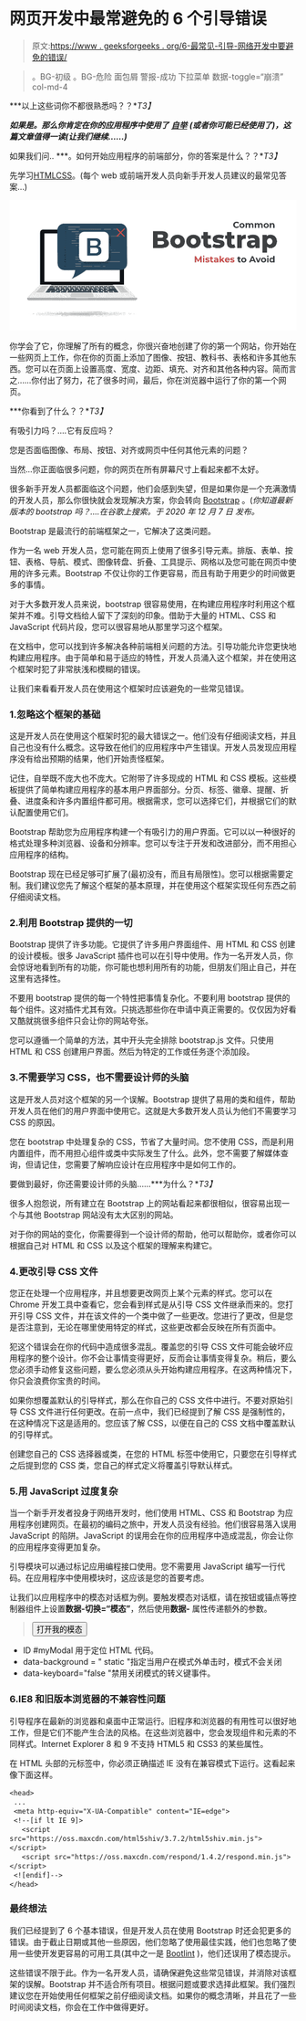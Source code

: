 # 网页开发中最常避免的 6 个引导错误

> 原文:[https://www . geeksforgeeks . org/6-最常见-引导-网络开发中要避免的错误/](https://www.geeksforgeeks.org/6-most-common-bootstrap-mistakes-to-avoid-in-web-development/)

> 。BG-初级
> 。BG-危险
> 面包屑
> 警报-成功
> 下拉菜单
> 数据-toggle=“崩溃”
> col-md-4

***以上这些词你不都很熟悉吗？？**T3】*

***如果是。那么你肯定在你的应用程序中使用了*** [***自举***](https://www.geeksforgeeks.org/bootstrap-tutorials/) ***(或者你可能已经使用了)，这篇文章值得一读(让我们继续……)***

如果我们问.. ***。如何开始应用程序的前端部分，你的答案是什么？？**T3】*

先学习[HTML](https://www.geeksforgeeks.org/html-tutorials/)[CSS](https://www.geeksforgeeks.org/css-tutorials/)。(每个 web 或前端开发人员向新手开发人员建议的最常见答案…)

![6-Most-Common-Bootstrap-Mistakes-to-Avoid-in-Web-Development](img/96e2785341ab1592c7a201b03f7653e8.png)

你学会了它，你理解了所有的概念，你很兴奋地创建了你的第一个网站，你开始在一些网页上工作，你在你的页面上添加了图像、按钮、教科书、表格和许多其他东西。您可以在页面上设置高度、宽度、边距、填充、对齐和其他各种内容。简而言之……你付出了努力，花了很多时间，最后，你在浏览器中运行了你的第一个网页。

***你看到了什么？？**T3】*

有吸引力吗？….它有反应吗？

您是否面临图像、布局、按钮、对齐或网页中任何其他元素的问题？

当然…你正面临很多问题，你的网页在所有屏幕尺寸上看起来都不太好。

很多新手开发人员都面临这个问题，他们会感到失望，但是如果你是一个充满激情的开发人员，那么你很快就会发现解决方案，你会转向 [Bootstrap](https://www.geeksforgeeks.org/bootstrap-tutorials/) 。(*你知道最新版本的 bootstrap 吗？….在谷歌上搜索。于 2020 年 12 月 7 日* *发布。*

Bootstrap 是最流行的前端框架之一，它解决了这类问题。

作为一名 web 开发人员，您可能在网页上使用了很多引导元素。排版、表单、按钮、表格、导航、模式、图像转盘、折叠、工具提示、网格以及您可能在网页中使用的许多元素。Bootstrap 不仅让你的工作更容易，而且有助于用更少的时间做更多的事情。

对于大多数开发人员来说，bootstrap 很容易使用，在构建应用程序时利用这个框架并不难。引导文档给人留下了深刻的印象。借助于大量的 HTML、CSS 和 JavaScript 代码片段，您可以很容易地从那里学习这个框架。

在文档中，您可以找到许多解决各种前端相关问题的方法。引导功能允许您更快地构建应用程序。由于简单和易于适应的特性，开发人员涌入这个框架，并在使用这个框架时犯了非常肤浅和模糊的错误。

让我们来看看开发人员在使用这个框架时应该避免的一些常见错误。

### 1.忽略这个框架的基础

这是开发人员在使用这个框架时犯的最大错误之一。他们没有仔细阅读文档，并且自己也没有什么概念。这导致在他们的应用程序中产生错误。开发人员发现应用程序没有给出预期的结果，他们开始责怪框架。

记住，自举既不庞大也不庞大。它附带了许多现成的 HTML 和 CSS 模板。这些模板提供了简单构建应用程序的基本用户界面部分。分页、标签、徽章、提醒、折叠、进度条和许多内置组件都可用。根据需求，您可以选择它们，并根据它们的默认配置使用它们。

Bootstrap 帮助您为应用程序构建一个有吸引力的用户界面。它可以以一种很好的格式处理多种浏览器、设备和分辨率。您可以专注于开发和改进部分，而不用担心应用程序的结构。

Bootstrap 现在已经足够可扩展了(最初没有，而且有局限性)。您可以根据需要定制。我们建议您先了解这个框架的基本原理，并在使用这个框架实现任何东西之前仔细阅读文档。

### 2.利用 Bootstrap 提供的一切

Bootstrap 提供了许多功能。它提供了许多用户界面组件、用 HTML 和 CSS 创建的设计模板。很多 JavaScript 插件也可以在引导中使用。作为一名开发人员，你会惊讶地看到所有的功能，你可能也想利用所有的功能，但朋友们阻止自己，并在这里有选择性。

不要用 bootstrap 提供的每一个特性把事情复杂化。不要利用 bootstrap 提供的每个组件。这对插件尤其有效。只挑选那些你在申请中真正需要的。仅仅因为好看又酷就挑很多组件只会让你的网站夸张。

您可以遵循一个简单的方法，其中开头完全排除 bootstrap.js 文件。只使用 HTML 和 CSS 创建用户界面。然后为特定的工作或任务逐个添加段。

### 3.不需要学习 CSS，也不需要设计师的头脑

这是开发人员对这个框架的另一个误解。Bootstrap 提供了易用的类和组件，帮助开发人员在他们的用户界面中使用它。这就是大多数开发人员认为他们不需要学习 CSS 的原因。

您在 bootstrap 中处理复杂的 CSS，节省了大量时间。您不使用 CSS，而是利用内置组件，而不用担心组件或类中实际发生了什么。此外，您不需要了解媒体查询，但请记住，您需要了解响应设计在应用程序中是如何工作的。

要做到最好，你还需要设计师的头脑……***为什么？**T3】*

很多人抱怨说，所有建立在 Bootstrap 上的网站看起来都很相似，很容易出现一个与其他 Bootstrap 网站没有太大区别的网站。

对于你的网站的变化，你需要得到一个设计师的帮助，他可以帮助你，或者你可以根据自己对 HTML 和 CSS 以及这个框架的理解来构建它。

### 4.更改引导 CSS 文件

您正在处理一个应用程序，并且想要更改网页上某个元素的样式。您可以在 Chrome 开发工具中查看它，您会看到样式是从引导 CSS 文件继承而来的。您打开引导 CSS 文件，并在该文件的一个类中做了一些更改。您进行了更改，但是您是否注意到，无论在哪里使用特定的样式，这些更改都会反映在所有页面中。

犯这个错误会在你的代码中造成很多混乱。覆盖您的引导 CSS 文件可能会破坏应用程序的整个设计。你不会让事情变得更好，反而会让事情变得复杂。稍后，要么您必须手动修复这些问题，要么您必须从头开始构建应用程序。在这两种情况下，你只会浪费你宝贵的时间。

如果你想覆盖默认的引导样式，那么在你自己的 CSS 文件中进行。不要对原始引导 CSS 文件进行任何更改。在前一点中，我们已经提到了解 CSS 是强制性的，在这种情况下这是适用的。您应该了解 CSS，以便在自己的 CSS 文档中覆盖默认的引导样式。

创建您自己的 CSS 选择器或类，在您的 HTML 标签中使用它，只要您在引导样式之后提到您的 CSS 类，您自己的样式定义将覆盖引导默认样式。

### 5.用 JavaScript 过度复杂

当一个新手开发者投身于网络开发时，他们使用 HTML、CSS 和 Bootstrap 为应用程序创建网页。在最初的编码之旅中，开发人员没有经验。他们很容易落入误用 JavaScript 的陷阱。JavaScript 的误用会在你的应用程序中造成混乱，你会让你的应用程序变得更加复杂。

引导模块可以通过标记应用编程接口使用。您不需要用 JavaScript 编写一行代码。在应用程序中使用模块时，这应该是您的首要考虑。

让我们以应用程序中的模态对话框为例。要触发模态对话框，请在按钮或锚点等控制器组件上设置**数据-切换=“模态”**，然后使用**数据-** 属性传递额外的参数。

> <button type="”button”" data-toggle="”modal”" data-target="”#myModal”" data-backdrop="”static”" data-keyboard="”false”">打开我的模态</button>

*   ID #myModal 用于定位 HTML 代码。
*   data-background = " static "指定当用户在模式外单击时，模式不会关闭
*   data-keyboard="false "禁用关闭模式的转义键事件。

### 6.IE8 和旧版本浏览器的不兼容性问题

引导程序在最新的浏览器和桌面中正常运行。旧程序和浏览器的有用性可以很好地工作，但是它们不能产生合法的风格。在这些浏览器中，您会发现组件和元素的不同样式。Internet Explorer 8 和 9 不支持 HTML5 和 CSS3 的某些属性。

在 HTML 头部的元标签中，你必须正确描述 IE 没有在兼容模式下运行。这看起来像下面这样。

```
<head>
 ...
 <meta http-equiv="X-UA-Compatible" content="IE=edge">
 <!--[if lt IE 9]>
   <script src="https://oss.maxcdn.com/html5shiv/3.7.2/html5shiv.min.js"></script>
   <script src="https://oss.maxcdn.com/respond/1.4.2/respond.min.js"></script>
 <![endif]-->
</head>
```

### 最终想法

我们已经提到了 6 个基本错误，但是开发人员在使用 Bootstrap 时还会犯更多的错误。由于截止日期或其他一些原因，他们忽略了使用最佳实践，他们也忽略了使用一些使开发更容易的可用工具(其中之一是 [Bootlint](https://github.com/twbs/bootlint) )，他们还误用了模态提示。

这些错误不限于此。作为一名开发人员，请确保避免这些常见错误，并消除对该框架的误解。Bootstrap 并不适合所有项目。根据问题或要求选择此框架。我们强烈建议您在开始使用任何框架之前仔细阅读文档。如果你的概念清晰，并且花了一些时间阅读文档，你会在工作中做得更好。